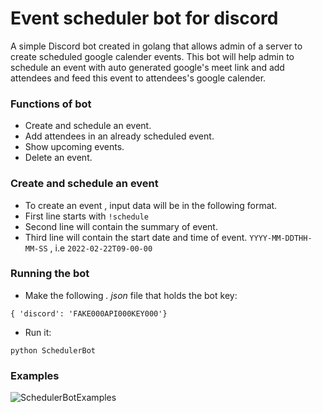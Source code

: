 # Event scheduler bot for discord
A simple Discord bot created in golang that allows admin of a server to create scheduled google calender events. This bot will help admin to schedule an event with auto generated google's meet link and add attendees and feed this event to attendees's google calender.


### Functions of bot
 * Create and schedule an event.
 * Add attendees in an already scheduled event.
 * Show upcoming events.
 * Delete an event.

### Create and schedule an event
 * To create an event , input data will be in the following format.
 * First line starts with `!schedule` 
 * Second line will contain the summary of event.
 * Third line will contain the start date and time of event. `YYYY-MM-DDTHH-MM-SS` , i.e `2022-02-22T09-00-00`

### Running the bot
 * Make the following *. json* file that holds the bot key:

 `{ 'discord': 'FAKE000API000KEY000'}`

 * Run it:

 `python SchedulerBot`

### Examples
![SchedulerBotExamples](http://i.imgur.com/99wAUjN.png)




